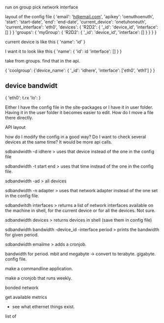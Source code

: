 run on group
pick network interface

layout of the config file
{
	'email': 'h@email.com',
	'apikey': 'oenuthoenuth',
    'start': 'start-date',
    'end': 'end-date',
	'current_device': 'onetuhoneuth',
    'current_interface': 'eth0',
    'devices': {
            'R2D2': {
                '_id': 'device_id',
                'interface': []
                }
            }
    'groups': {
        'myGroup': {
            'R2D2': {
                '_id': 'device_id',
                'interface': []
            }
        }
    } 
}

current device is like this
{
    'name': 'id'
}

I want it to look like this
{
    'name': {
        'id': id
        'interface': []
    }
}

take from groups. find that in the api. 

{
    'coolgroup': {'device_name': {
        '_id': 'idhere',
        'interface': ['eth0', 'eth1'] 
    }
}

## device bandwidt
{
    'eth0': t.rx
    'lo': 
}


Either I have the config file in the site-packages or I have it in user folder. Having it in the user folder it becomes easier to edit. How do I move a file there directly. 

API layout

how do I modify the config in a good way? Do I want to check several devices at the same time? It would be more api calls. 

sdbandwidth -d idhere > uses that device instead of the one in the config file

sdbandwidth -t start end > uses that time instead of the one in the config file. 

sdbandwidth -ad > all devices

sdbandwidth -n adapter > uses that network adapter instead of the one set in the config file. 

sdbandwitdh interfaces > returns a list of network interfaces available on the machine in shell, for the current device or for all the devices. Not sure. 

sdbandwidth devices > returns devices in shell (save them in config file)

sdbandwidth bandwidth -device_id -interface period > prints the bandwidth for given period. 

sdbandwidth emailme > adds a cronjob. 


bandwidth for period. 
mbit and megabyte -> convert to terabyte. gigabyte. 
config file. 

make a commandline application. 

make a cronjob that runs weekly. 

bonded network 

get available metrics
- see what ethernet things exist. 

list of 